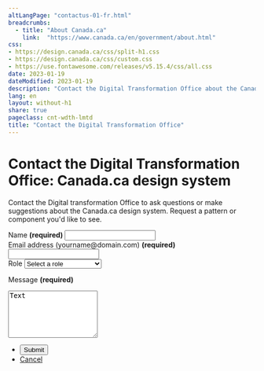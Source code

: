 ```yaml
---
altLangPage: "contactus-01-fr.html"
breadcrumbs:
  - title: "About Canada.ca"
    link:  "https://www.canada.ca/en/government/about.html"
css:
- https://design.canada.ca/css/split-h1.css
- https://design.canada.ca/css/custom.css
- https://use.fontawesome.com/releases/v5.15.4/css/all.css
date: 2023-01-19
dateModified: 2023-01-19
description: "Contact the Digital Transformation Office about the Canada.ca design system."
lang: en
layout: without-h1
share: true
pageclass: cnt-wdth-lmtd
title: "Contact the Digital Transformation Office"
---
```

<h1 property="name" id="wb-cont" dir="ltr">
    <span class="stacked"><span>Contact the Digital Transformation Office</span>: <span>Canada.ca design system</span></span>
</h1>
<p>Contact the Digital transformation Office to ask questions or make suggestions about the Canada.ca design system. Request a pattern or component you'd like to see.</p>
<div class="wb-frmvld mrgn-tp-lg">
    <div class="row">
        <div class="col-md-8">
            <form action="#" method="get" id="contact-dto">
                <div class="form-group">
                    <label for="name1" class="required"><span class="field-name">Name</span> <strong class="required" aria-hidden="true">(required)</strong></label>
                    <input class="form-control full-width" id="name1" name="name1" type="text" autocomplete="given-name" required="required" data-rule-minlength="2" />
                </div>
                <div class="form-group">
                    <label for="email1" class="required"><span class="field-name">Email address</span> (yourname@domain.com) <strong class="required" aria-hidden="true">(required)</strong></label>
                    <input class="form-control full-width" id="email1" name="email1" type="email" autocomplete="email" />
                </div>
		    <div class="form-group">
			    <label for="role"><span class="field-name">Role</span></label>
			    <select class="form-control" id="role" name="role"role>
				<option label="Select a role"></option>
				<option value="1">Comunications advisor</option>
				<option value="6">Designer</option>
				<option value="2">Developer</option>				
				<option value="3">Interaction designer</option>
				<option value="4">Project manager</option>				
				<option value="5">Web writer</option>
			</select>
		    </div>
	<div class="form-group">
     <p for="message" class="required"><span class="field-name">Message</span> <strong class="required" aria-hidden="true">(required)</strong></p>
<div><textarea class="form-control full-width" rows="6" id="message" name="message" type="text" data-rule-rangeWords="[2,300]" />Text</textarea></div>
</div>
<ul class="list-unstyled list-inline mrgn-tp-lg">
                    <li><button type="button" class="btn btn-primary">Submit</button></li>
                    <li><a href="#" class="btn btn-default">Cancel</a></li>
                </ul>
            </form>
        </div>
    </div>
</div>
